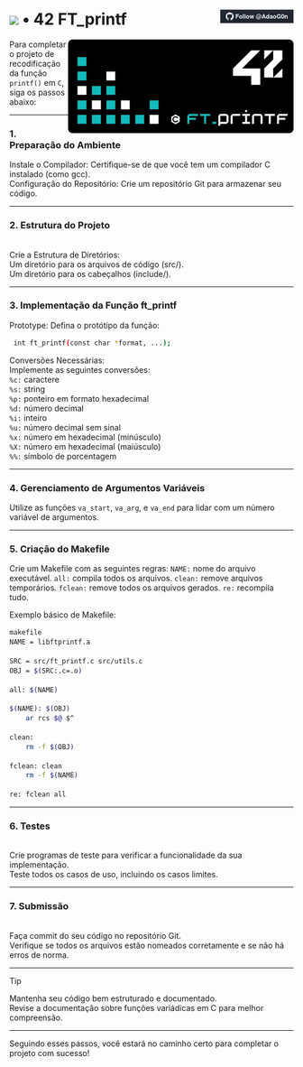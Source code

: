 # <a href="#" style="pointer-events: none;"> <img src="https://img.shields.io/badge/status-In_Progress-success?color=black&style=flat-square"/></a> • 42 FT_printf <a href="https://github.com/AdaoG0n" style="pointer-events: none;"> <img src="https://github.com/AdaoG0n/AdaoG0n/blob/main/assests/Followbutton.png" width="130" align="right"/></a>
 <a href="#" style="pointer-events: none;">
 <img align="right" src="https://github.com/AdaoG0n/AdaoG0n/blob/main/assests/ft_printf.png" width="400"/>
 </a>

Para completar o projeto de recodificação da função `printf()` em `C`, siga os passos abaixo:

---

### 1. Preparação do Ambiente

Instale o Compilador: Certifique-se de que você tem um compilador C instalado (como gcc).<br/>
Configuração do Repositório: Crie um repositório Git para armazenar seu código.

---

### 2. Estrutura do Projeto

</br> Crie a Estrutura de Diretórios:
</br> Um diretório para os arquivos de código (src/).
</br> Um diretório para os cabeçalhos (include/).

---

### 3. Implementação da Função ft_printf

Prototype: Defina o protótipo da função:
   ```sh
    int ft_printf(const char *format, ...);
   ```
   
Conversões Necessárias:
   <br/>
   Implemente as seguintes conversões:
   </br>     `%c:` caractere
   </br>      `%s:` string
  </br>       `%p:` ponteiro em formato hexadecimal
   </br>      `%d:` número decimal
   </br>      `%i:` inteiro
    </br>     `%u:` número decimal sem sinal
    </br>     `%x:` número em hexadecimal (minúsculo)
  </br>       `%X:` número em hexadecimal (maiúsculo)
   </br>      `%%:` símbolo de porcentagem

---

### 4. Gerenciamento de Argumentos Variáveis

Utilize as funções `va_start`, `va_arg`, e `va_end` para lidar com um número variável de argumentos.

---

### 5. Criação do Makefile

Crie um Makefile com as seguintes regras:
        `NAME:` nome do arquivo executável.
        `all:` compila todos os arquivos.
        `clean:` remove arquivos temporários.
        `fclean:` remove todos os arquivos gerados.
        `re:` recompila tudo.

Exemplo básico de Makefile:

```bash
makefile
NAME = libftprintf.a

SRC = src/ft_printf.c src/utils.c
OBJ = $(SRC:.c=.o)

all: $(NAME)

$(NAME): $(OBJ)
	ar rcs $@ $^

clean:
	rm -f $(OBJ)

fclean: clean
	rm -f $(NAME)

re: fclean all
```

---

### 6. Testes

</br> Crie programas de teste para verificar a funcionalidade da sua implementação.
</br> Teste todos os casos de uso, incluindo os casos limites.

---

### 7. Submissão

</br> Faça commit do seu código no repositório Git.
</br> Verifique se todos os arquivos estão nomeados corretamente e se não há erros de norma.

---

>[!Tip]
>Mantenha seu código bem estruturado e documentado.<br/>
>Revise a documentação sobre funções variádicas em C para melhor compreensão.

---

Seguindo esses passos, você estará no caminho certo para completar o projeto com sucesso!
